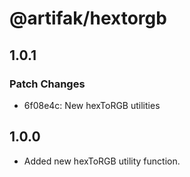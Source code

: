 # @artifak/hextorgb

## 1.0.1

### Patch Changes

- 6f08e4c: New hexToRGB utilities

## 1.0.0

- Added new hexToRGB utility function.
